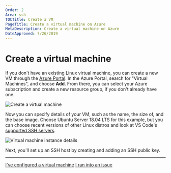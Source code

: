 ```yaml
---
Order: 2
Area: ssh
TOCTitle: Create a VM
PageTitle: Create a virtual machine on Azure
MetaDescription: Create a virtual machine on Azure
DateApproved: 7/26/2019
---
```

# Create a virtual machine

If you don't have an existing Linux virtual machine, you can create a new VM through the [Azure Portal](https://portal.azure.com). In the Azure Portal, search for "Virtual Machines", and choose **Add**. From there, you can select your Azure subscription and create a new resource group, if you don't already have one.

![Create a virtual machine](images/ssh/create-vm.png)

Now you can specify details of your VM, such as the name, the size of, and the base image. Choose Ubuntu Server 18.04 LTS for this example, but you can choose recent versions of other Linux distros and look at VS Code's [supported SSH servers](/docs/remote/troubleshooting.md#installing-a-supported-ssh-server).

![Virtual machine instance details](images/ssh/vm-instance-details.png)

Next, you'll set up an SSH host by creating and adding an SSH public key.

----

<a class="tutorial-next-btn" href="/remote-tutorials/ssh/create-ssh-key">I've configured a virtual machine</a> <a class="tutorial-feedback-btn" onclick="reportIssue('remote-tutorials-ssh', 'create-vm')" href="javascript:void(0)">I ran into an issue</a>
